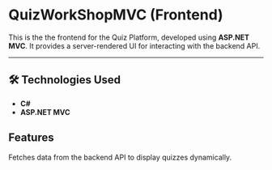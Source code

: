# QuizWorkShopMVC (Frontend)

This is the the frontend for the Quiz Platform, developed using **ASP.NET MVC**. It provides a server-rendered UI for interacting with the backend API.

---
## 🛠️ Technologies Used

- **C#**
- **ASP.NET MVC**
  
##  Features
Fetches data from the backend API to display quizzes dynamically.
